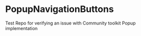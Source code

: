 # PopupNavigationButtons
Test Repo for verifying an issue with Community toolkit Popup implementation
